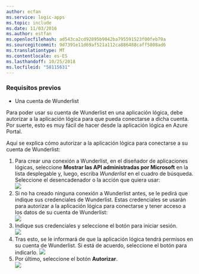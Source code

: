```yaml
---
author: ecfan
ms.service: logic-apps
ms.topic: include
ms.date: 11/03/2016
ms.author: estfan
ms.openlocfilehash: ad543ca2cd92895b9042ba795591523f00feb70a
ms.sourcegitcommit: 9d7391e11d69af521a112ca886488caff5808ad6
ms.translationtype: MT
ms.contentlocale: es-ES
ms.lasthandoff: 10/25/2018
ms.locfileid: "58115631"
---
```

### <a name="prerequisites"></a>Requisitos previos
* Una cuenta de Wunderlist  

Para poder usar su cuenta de Wunderlist en una aplicación lógica, debe autorizar a la aplicación lógica para que pueda conectarse a dicha cuenta. Por suerte, esto es muy fácil de hacer desde la aplicación lógica en Azure Portal. 

Aquí se explica cómo autorizar a la aplicación lógica para conectarse a su cuenta de Wunderlist:

1. Para crear una conexión a Wunderlist, en el diseñador de aplicaciones lógicas, seleccione **Mostrar las API administradas por Microsoft** en la lista desplegable y, luego, escriba *Wunderlist* en el cuadro de búsqueda. Seleccione el desencadenador o la acción que quiera usar:   
   ![](./media/connectors-create-api-wunderlist/wunderlist-0.png)
2. Si no ha creado ninguna conexión a Wunderlist antes, se le pedirá que indique sus credenciales de Wunderlist. Estas credenciales se usarán para autorizar a la aplicación lógica para conectarse y tener acceso a los datos de su cuenta de Wunderlist:   
   ![](./media/connectors-create-api-wunderlist/wunderlist-1.png)  
3. Indique sus credenciales y seleccione el botón para iniciar sesión.  
   ![](./media/connectors-create-api-wunderlist/wunderlist-2.png)  
4. Tras esto, se le informará de que la aplicación lógica tendrá permisos en su cuenta de Wunderlist. Si está de acuerdo, seleccione el botón para indicarlo. 
   ![](./media/connectors-create-api-wunderlist/wunderlist-4.png)  
5. Por último, seleccione el botón **Autorizar**.  
   ![](./media/connectors-create-api-wunderlist/wunderlist-5.png)  

